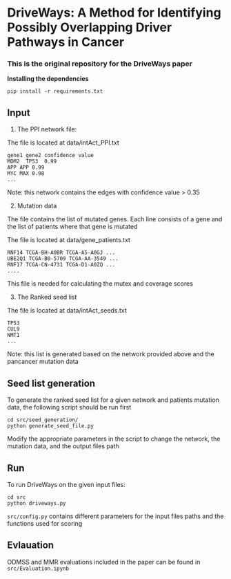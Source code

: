 # DriveWays: A Method for Identifying Possibly Overlapping Driver Pathways in Cancer

### This is the original repository for the DriveWays paper


**Installing the dependencies**

```
pip install -r requirements.txt
```

## **Input**

1. The PPI network file:

The file is located at data/intAct_PPI.txt

```
gene1 gene2 confidence value
MDM2  TP53  0.99
APP APP 0.99
MYC MAX 0.98
...
```
Note: this network contains the edges with confidence value > 0.35

2. Mutation data

The file contains the list of mutated genes. Each line consists of a gene and the list of patients where that gene is mutated

The file is located at data/gene_patients.txt

```
RNF14 TCGA-BH-A0BR TCGA-A5-A0GJ ...
UBE2Q1 TCGA-B0-5709 TCGA-AA-3549 ...
RNF17 TCGA-CN-4731 TCGA-D1-A0ZQ ...
....
```
This file is needed for calculating the mutex and coverage scores

3. The Ranked seed list

The file is located at data/intAct_seeds.txt
```
TP53
CUL9
NMT1
...
```
Note: this list is generated based on the network provided above and the pancancer mutation data


## **Seed list generation**
To generate the ranked seed list for a given network and patients mutation data,
the following script should be run first
```
cd src/seed_generation/
python generate_seed_file.py
```
Modify the appropriate parameters in the script to change the network,
the mutation data, and the output files path

## **Run**

To run DriveWays on the given input files:

```
cd src
python driveways.py
```
`src/config.py` contains different parameters for the input files paths and the functions used for scoring


## **Evlauation**

ODMSS and MMR evaluations included in the paper can be found in `src/Evaluation.ipynb`
